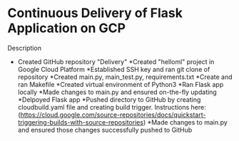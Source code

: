 Continuous Delivery of Flask Application on GCP
 =============

Description

* Created GitHub repository "Delivery" 
*Created "helloml" project in Google Cloud Platform
*Established SSH key and ran git clone of repository
*Created main.py, main_test.py, requirements.txt
*Create and ran Makefile
*Created virtual environment of Python3 
*Ran Flask app locally
*Made changes to main.py and ensured on-the-fly updating
*Delpoyed Flask app 
*Pushed directory to GitHub by creating cloudbuild.yaml file and creating build trigger.  Instructions here: (https://cloud.google.com/source-repositories/docs/quickstart-triggering-builds-with-source-repositories) 
*Made changes to main.py and ensured those changes successfully pushed to GitHub
